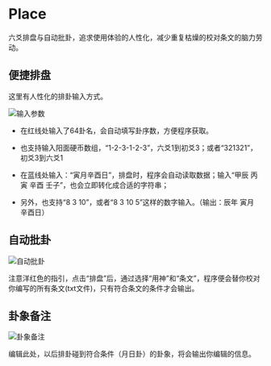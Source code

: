 # Place
六爻排盘与自动批卦，追求使用体验的人性化，减少重复枯燥的校对条文的脑力劳动。



## 便捷排盘

这里有人性化的排卦输入方式。

![输入参数](https://thumbnail0.baidupcs.com/thumbnail/88ea13826ge6f502b8d1dd188ce06133?fid=677921360-250528-454443785913650&time=1708970400&rt=sh&sign=FDTAER-DCb740ccc5511e5e8fedcff06b081203-btaTH2VFw5QlfL5k%2FGbdFApvCw4%3D&expires=8h&chkv=0&chkbd=0&chkpc=&dp-logid=171173313576822668&dp-callid=0&file_type=0&size=c710_u400&quality=100&vuk=-&ft=video)

- 在红线处输入了64卦名，会自动填写卦序数，方便程序获取。
- 也支持输入阳面硬币数组，“1-2-3-1-2-3”，六爻1到初爻3；或者“321321”，初爻3到六爻1

- 在蓝线处输入：“寅月辛酉日”，排盘时，程序会自动读取数据；输入“甲辰 丙寅 辛酉 壬子”，也会立即转化成合适的字符串；
- 另外，也支持“8 3 10”，或者“8 3 10 5”这样的数字输入。（输出：辰年 寅月 辛酉日）

## 自动批卦

![自动批卦](https://thumbnail0.baidupcs.com/thumbnail/8141dedb6i97eb0492d38e09196c4d0a?fid=677921360-250528-986551015070869&time=1708970400&rt=sh&sign=FDTAER-DCb740ccc5511e5e8fedcff06b081203-LPe2ZxUHdmVxV13Os21R5U72E4I%3D&expires=8h&chkv=0&chkbd=0&chkpc=&dp-logid=171325236976343902&dp-callid=0&file_type=0&size=c710_u400&quality=100&vuk=-&ft=video)


注意洋红色的指引，点击“排盘”后，通过选择“用神”和“条文”，程序便会替你校对你编写的所有条文(txt文件)，只有符合条文的条件才会输出。

## 卦象备注 

![卦象备注](https://thumbnail0.baidupcs.com/thumbnail/6a1575dfdtf4da9e285f2908a354d687?fid=677921360-250528-1115973718549186&time=1708970400&rt=sh&sign=FDTAER-DCb740ccc5511e5e8fedcff06b081203-1lNQkURRH1CYb%2FQdDBp%2Bh%2BSWSkM%3D&expires=8h&chkv=0&chkbd=0&chkpc=&dp-logid=171297550149249972&dp-callid=0&file_type=0&size=c710_u400&quality=100&vuk=-&ft=video)

编辑此处，以后排卦碰到符合条件（月日卦）的卦象，将会输出你编辑的信息。
